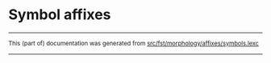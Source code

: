 
# Symbol affixes

* * *

<small>This (part of) documentation was generated from [src/fst/morphology/affixes/symbols.lexc](https://github.com/giellalt/lang-vot/blob/main/src/fst/morphology/affixes/symbols.lexc)</small>

---

